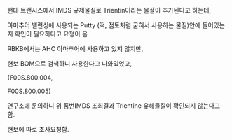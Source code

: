 
현대 트랜시스에서 IMDS 규제물질로 Trientin이라는 물질이 추가된다고 하는데,

아마추어 밸런싱에 사용되는 Putty (떡, 점토처럼 굳혀서 사용하는 물질)안에 들어있는지 확인이 필요하다고 요청이 옴

RBKB에서는 AHC 아마추어에 사용하고 있지 않지만,

현보 BOM으로 검색하니 사용한다고 나와있었고,

(F00S.800.004,

F00S.800.005)

연구소에 문의하니 위 품번IMDS 조회결과 Trientine 유해물질이 확인되지 않는다고 함.

현보에 따로 조사요청함.